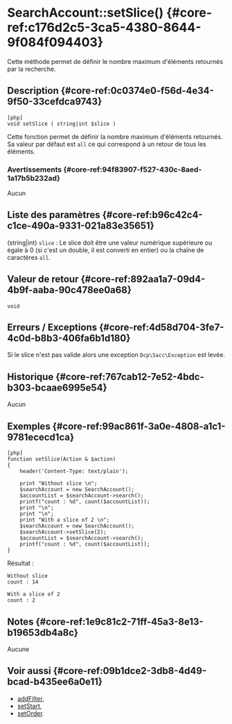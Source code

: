 # SearchAccount::setSlice() {#core-ref:c176d2c5-3ca5-4380-8644-9f084f094403}

<div markdown="1" class="short-description">
Cette méthode permet de définir le nombre maximum d'éléments retournés par la
recherche.
</div>

## Description {#core-ref:0c0374e0-f56d-4e34-9f50-33cefdca9743}

    [php]
    void setSlice ( string|int $slice )

Cette fonction permet de définir la nombre maximum d'éléments retournés.  Sa
valeur par défaut est `all` ce qui correspond à un retour de tous les éléments.

### Avertissements {#core-ref:94f83907-f527-430c-8aed-1a17b5b232ad}

Aucun

## Liste des paramètres {#core-ref:b96c42c4-c1ce-490a-9331-021a83e35651}

(string|int) `slice`
:   Le slice doit être une valeur numérique supérieure ou égale à 0 
(si c'est un double, il est converti en entier) ou la chaîne de caractères `all`.

## Valeur de retour {#core-ref:892aa1a7-09d4-4b9f-aaba-90c478ee0a68}

`void`

## Erreurs / Exceptions {#core-ref:4d58d704-3fe7-4c0d-b8b3-406fa6b1d180}

Si le slice n'est pas valide alors une exception `Dcp\Sacc\Exception` est levée.

## Historique {#core-ref:767cab12-7e52-4bdc-b303-bcaae6995e54}

Aucun

## Exemples {#core-ref:99ac861f-3a0e-4808-a1c1-9781ececd1ca}

    [php]
    function setSlice(Action & $action)
    {
        header('Content-Type: text/plain');
        
        print "Without slice \n";
        $searchAccount = new SearchAccount();
        $accountList = $searchAccount->search();
        printf("count : %d", count($accountList));
        print "\n";
        print "\n";
        print "With a slice of 2 \n";
        $searchAccount = new SearchAccount();
        $searchAccount->setSlice(2);
        $accountList = $searchAccount->search();
        printf("count : %d", count($accountList));
    }

Résultat :

    Without slice 
    count : 14
    
    With a slice of 2 
    count : 2


## Notes {#core-ref:1e9c81c2-71ff-45a3-8e13-b19653db4a8c}

Aucune

## Voir aussi {#core-ref:09b1dce2-3db8-4d49-bcad-b435ee6a0e11}


* [addFilter][addFilter],
* [setStart][setStart],
* [setOrder][setOrder].

<!-- links -->

[addFilter]:        #core-ref:e785ea85-d398-4b6f-8a14-0224f0a9e69f
[setStart]:         #core-ref:06f99854-52b7-4c75-9b8d-b0383fb31ebe
[setOrder]:         #core-ref:bc7439f0-71d5-448a-84bd-2dd7200969bd
[documentList]:     #core-ref:23c71c28-dbce-4d34-819a-50d5bc4a38c3
[accountList]:      #core-ref:b48372db-c2a9-481a-a502-174f972484a3
